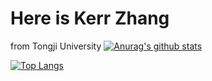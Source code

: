 # Here is Kerr Zhang
from Tongji University
[![Anurag's github stats](https://github-readme-stats.vercel.app/api?username=Kerr0220&show_icons=true&bg_color=DEG,af34a8,34ad9b&text_color=ffffff&title_color=ffffff&icon_color=ffffff)](https://github.com/anuraghazra/github-readme-stats)

[![Top Langs](https://github-readme-stats.vercel.app/api/top-langs/?username=Kerr0220&layout=compact&bg_color=DEG,65a7d6,8ebee0,b6d5eb&text_color=ffffff&title_color=ffffff&icon_color=ffffff)](https://github.com/anuraghazra/github-readme-stats)


<!--
**Kerr0220/Kerr0220** is a ✨ _special_ ✨ repository because its `README.md` (this file) appears on your GitHub profile.

Here are some ideas to get you started:

- 🔭 I’m currently working on ...
- 🌱 I’m currently learning ...
- 👯 I’m looking to collaborate on ...
- 🤔 I’m looking for help with ...
- 💬 Ask me about ...
- 📫 How to reach me: ...
- 😄 Pronouns: ...
- ⚡ Fun fact: ...
-->
